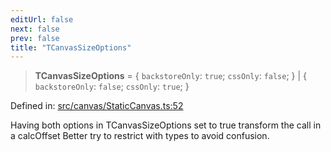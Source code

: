 ```yaml
---
editUrl: false
next: false
prev: false
title: "TCanvasSizeOptions"
---
```


> **TCanvasSizeOptions** = \{ `backstoreOnly`: `true`; `cssOnly`: `false`; \} \| \{ `backstoreOnly`: `false`; `cssOnly`: `true`; \}

Defined in: [src/canvas/StaticCanvas.ts:52](https://github.com/fabricjs/fabric.js/blob/e114448a1bce9b68a3e1bba337bc0c83a35c1aa5/src/canvas/StaticCanvas.ts#L52)

Having both options in TCanvasSizeOptions set to true transform the call in a calcOffset
Better try to restrict with types to avoid confusion.
